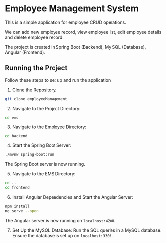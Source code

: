 
# Employee Management System

This is a simple application for employee CRUD operations.

We can add new employee record, view employee list, edit employee details and delete employee record.

The project is created in Spring Boot (Backend), My SQL (Database), Angular (Frontend).

## Running the Project

Follow these steps to set up and run the application:

1. Clone the Repository:
```bash
git clone employeeManagement
```

2. Navigate to the Project Directory:
```bash
cd ems
```

3. Navigate to the Employee Directory:
```bash
cd backend
```

4. Start the Spring Boot Server:
```bash
./mvnw spring-boot:run
```

The Spring Boot server is now running.

5. Navigate to the EMS Directory:
```bash
cd ..
cd frontend
```

6. Install Angular Dependencies and Start the Angular Server:
```bash
npm install
ng serve --open
```
The Angular server is now running on `localhost:4200`.

7. Set Up the MySQL Database:
Run the SQL queries in a MySQL database. Ensure the database is set up on `localhost:3306`.

